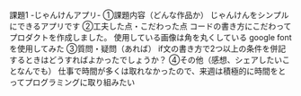 課題1 -じゃんけんアプリ-
①課題内容（どんな作品か）
じゃんけんをシンプルにできるアプリです
②工夫した点・こだわった点
コードの書き方にこだわってプロダクトを作成しました。
使用している画像は角を丸くしている
google fontを使用してみた
③質問・疑問（あれば）
if文の書き方で2つ以上の条件を併記するときはどうすればよかったでしょうか？
④その他（感想、シェアしたいことなんでも）
仕事で時間が多くは取れなかったので、来週は積極的に時間をとってプログラミングに取り組みたい
